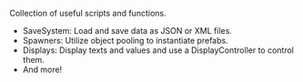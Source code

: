 Collection of useful scripts and functions.
- SaveSystem: Load and save data as JSON or XML files.
- Spawners: Utilize object pooling to instantiate prefabs.
- Displays: Display texts and values and use a DisplayController to control them.
- And more!
